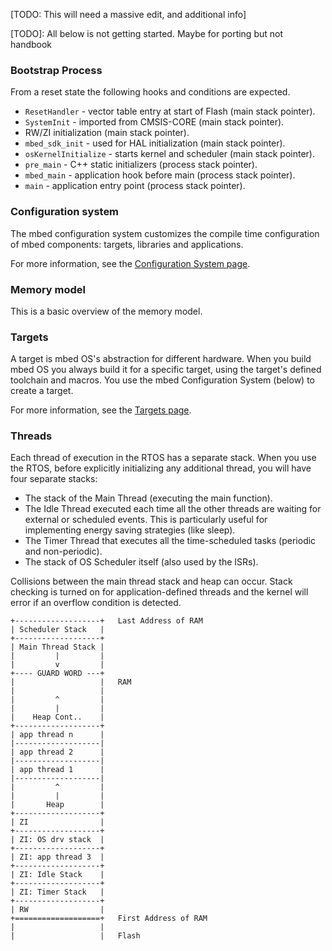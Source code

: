 
[TODO: This will need a massive edit, and additional info]


[TODO]: All below is not getting started. Maybe for porting but not handbook

### Bootstrap Process

From a reset state the following hooks and conditions are expected.

* `ResetHandler` - vector table entry at start of Flash (main stack pointer).
* `SystemInit` - imported from CMSIS-CORE (main stack pointer).
* RW/ZI initialization (main stack pointer).
* `mbed_sdk_init` - used for HAL initialization (main stack pointer).
* `osKernelInitialize` - starts kernel and scheduler (main stack pointer).
* `pre_main` - C++ static initializers (process stack pointer).
* `mbed_main` - application hook before main (process stack pointer).
* `main` - application entry point (process stack pointer).

### Configuration system

The mbed configuration system customizes the compile time configuration of mbed components: targets, libraries and applications.

For more information, see the [Configuration System page](../advanced/config_system.md).

### Memory model

This is a basic overview of the memory model.

### Targets

A target is mbed OS's abstraction for different hardware. When you build mbed OS you always build it for a specific target, using the target's defined toolchain and macros. You use the mbed Configuration System (below) to create a target.

For more information, see the [Targets page](../advanced/targets.md).

### Threads

Each thread of execution in the RTOS has a separate stack. When you use the RTOS, before explicitly initializing any additional thread, you will have four separate stacks:

* The stack of the Main Thread (executing the main function).
* The Idle Thread executed each time all the other threads are waiting for external or scheduled events. This is particularly useful for implementing energy saving strategies (like sleep).
* The Timer Thread that executes all the time-scheduled tasks (periodic and non-periodic).
* The stack of OS Scheduler itself (also used by the ISRs).

Collisions between the main thread stack and heap can occur. Stack checking is turned on for application-defined threads and the kernel will error if an overflow condition is detected.

```
+-------------------+   Last Address of RAM
| Scheduler Stack   |
+-------------------+
| Main Thread Stack |
|         |         |
|         v         |
+---- GUARD WORD ---+
|                   |   RAM
|                   |
|         ^         |
|         |         |
|    Heap Cont..    |
+-------------------+
| app thread n      |
|-------------------|
| app thread 2      |
|-------------------|
| app thread 1      |
|-------------------|
|         ^         |
|         |         |
|       Heap        |
+-------------------+
| ZI                |
+-------------------+
| ZI: OS drv stack  |
+-------------------+
| ZI: app thread 3  |
+-------------------+
| ZI: Idle Stack    |
+-------------------+
| ZI: Timer Stack   |
+-------------------+
| RW                |  
+===================+   First Address of RAM
|                   |
|                   |   Flash

```
